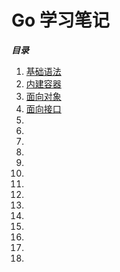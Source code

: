 # Go 学习笔记

***目录***

1. [基础语法](note/基础语法.md)
1. [内建容器](note/内建容器.md)
1. [面向对象](note/面向对象.md)
1. [面向接口](note/面向接口.md)
1. [](.md)
1. [](.md)
1. [](.md)
1. [](.md)
1. [](.md)
1. [](.md)
1. [](.md)
1. [](.md)
1. [](.md)
1. [](.md)
1. [](.md)
1. [](.md)
1. [](.md)
1. [](.md)
